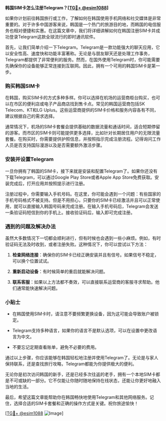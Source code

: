 **韩国SIM卡怎么注册Telegram？[[TG💪+ @esim1088](https://t.me/s/esim1088)]**

如果你计划前往韩国旅行或工作，了解如何在韩国使用手机网络和社交媒体是非常重要的。对于许多中国游客来说，韩国是一个热门的旅游目的地，而韩国的电信服务也相对便捷和实惠。在这篇文章中，我们将详细讲解如何在韩国注册SIM卡并成功登录Telegram这款全球流行的即时通讯软件。

首先，让我们简单介绍一下Telegram。Telegram是一款功能强大的聊天应用，它以安全性高、速度快和功能丰富著称。无论是与朋友聊天还是处理工作事务，Telegram都提供了非常便利的服务。然而，在国外使用Telegram时，你可能需要先确保你的设备能够正常连接到互联网。因此，拥有一个可用的韩国SIM卡是第一步。

### 购买韩国SIM卡

在韩国，购买SIM卡的方式多种多样。你可以选择在机场的运营商柜台购买，也可以在市区的便利店或电子产品商店找到售卡点。常见的韩国运营商包括SK Telecom、KT和LG Uplus。这些运营商提供的SIM卡价格和服务内容各有不同，建议根据自己的需求选择。

通常情况下，机场的SIM卡套餐会提供基础的数据流量和通话时间，适合短期停留的游客。而市区的SIM卡则可能提供更多选择，比如针对长期居住用户的无限流量套餐。在购买时，你需要提供护照信息，并按照指示完成注册流程。记得询问工作人员是否支持国际漫游以及是否需要额外激活步骤。

### 安装并设置Telegram

一旦你拥有了韩国的SIM卡，接下来就是安装和配置Telegram了。如果你还没有下载Telegram，可以通过Google Play Store或者Apple App Store免费获取。安装完成后，打开应用并按照提示进行注册。

注册过程中，你需要输入手机号码。在这里，你可能会遇到一个问题：有些国家的手机号码格式不被支持。但是不用担心，只要你的SIM卡已经激活并且可以正常使用，就可以直接输入韩国号码来完成注册。在输入手机号码后，Telegram会发送一条验证码短信到你的手机上。接收验证码后，输入即可完成注册。

### 遇到的问题及解决办法

虽然大多数情况下一切都会顺利进行，但有时候也会遇到一些小麻烦。例如，有时验证码无法及时收到，或者注册失败。这种情况下，你可以尝试以下方法：

1. **检查网络连接**：确保你的SIM卡已经正确安装并且有信号。如果信号不稳定，可以换个位置试试。
   
2. **重新启动设备**：有时候简单的重启就能解决问题。
   
3. **联系客服**：如果以上方法都不奏效，可以直接联系运营商的客服寻求帮助。他们通常能快速解决问题。

### 小贴士

- 在韩国使用SIM卡时，请注意不要频繁更换设备，因为这可能会导致账户被锁定。
  
- Telegram支持多种语言，如果你的语言不是默认选项，可以在设置中更改语言为中文。

- 不要忘记定期查看账单，避免不必要的费用。

通过以上步骤，你应该能够在韩国轻松地注册并使用Telegram了。无论是与家人保持联系，还是查找旅行攻略，Telegram都能为你提供极大的便利。

无论你是初次访问韩国的新手，还是已经多次往返的老手，拥有一个本地SIM卡都是不可或缺的一部分。它不仅能让你随时随地保持在线状态，还能让你更好地融入当地的生活。

最后，希望这篇文章能帮助你在韩国畅快地使用Telegram和其他网络服务。记住，选择合适的SIM卡套餐和正确的操作方式是关键。祝你旅途愉快！

[[TG💪+ @esim1088](https://t.me/s/esim1088) ![Image](https://i.postimg.cc/4NQfJmqS/Snipaste-2025-05-13-00-14-12.png)]